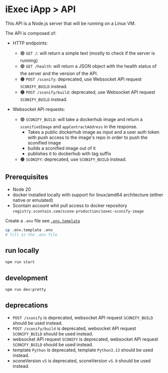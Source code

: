 # iExec iApp > API

This API is a Node.js server that will be running on a Linux VM.

The API is composed of:

- HTTP endpoints:

  - 🟢 `GET /`: will return a simple text (mostly to check if the server is
    running)
  - 🟢 `GET /health`: will return a JSON object with the health status of the
    server and the version of the API.
  - 🟠 `POST /sconify`: deprecated, use Websocket API request `SCONIFY_BUILD`
    instead.
  - 🟠 `POST /sconify/build`: deprecated, use Websocket API request
    `SCONIFY_BUILD` instead.

- Websocket API requests:
  - 🟢 `SCONIFY_BUILD`: will take a dockerhub image and return a
    `sconifiedImage` and `appContractAddress` in the response.
    - Takes a public dockerhub image as input and a user auth token with push
      access to the image's repo in order to push the sconified image
    - builds a sconified image out of it
    - publishes it to dockerhub with tag suffix
  - 🟠 `SCONIFY`: deprecated, use `SCONIFY_BUILD` instead.

## Prerequisites

- Node 20
- docker installed locally with support for linux/amd64 architecture (either
  native or emulated)
- Scontain account whit pull access to docker repository
  `registry.scontain.com/scone-production/iexec-sconify-image`

Create a `.env` file see [`.env.template`](.env.template)

```sh
cp .env.template .env
# fill in the .env file
```

## run locally

```sh
npm run start
```

## development

```sh
npm run dev:pretty
```

## deprecations

- `POST /sconify` is deprecated, websocket API request `SCONIFY_BUILD` should be
  used instead.
- `POST /sconify/build` is deprecated, websocket API request `SCONIFY_BUILD`
  should be used instead.
- websocket API request `SCONIFY` is deprecated, websocket API request
  `SCONIFY_BUILD` should be used instead.
- template `Python` is deprecated, template `Python3.13` should be used instead.
- sconeVersion `v5` is deprecated, sconeVersion `v5.9` should be used instead.
